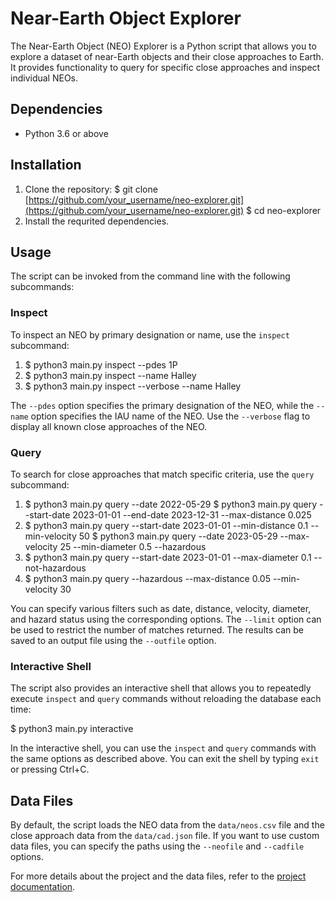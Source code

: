 ﻿# Near-Earth Object Explorer

The Near-Earth Object (NEO) Explorer is a Python script that allows you to explore a dataset of near-Earth objects and their close approaches to Earth. It provides functionality to query for specific close approaches and inspect individual NEOs.

## Dependencies

- Python 3.6 or above

## Installation

1. Clone the repository: 
	$ git clone [https://github.com/your_username/neo-explorer.git](https://github.com/your_username/neo-explorer.git) 
	$ cd neo-explorer
2. Install the requrited dependencies.

## Usage 
The script can be invoked from the command line with the following subcommands: 
### Inspect 
To inspect an NEO by primary designation or name, use the `inspect` subcommand:
1. $ python3 main.py inspect --pdes 1P 
2. $ python3 main.py inspect --name Halley 
3. $ python3 main.py inspect --verbose --name Halley

The `--pdes` option specifies the primary designation of the NEO, while the `--name` option specifies the IAU name of the NEO. Use the `--verbose` flag to display all known close approaches of the NEO.

### Query

To search for close approaches that match specific criteria, use the `query` subcommand:
1. $ python3 main.py query --date 2022-05-29 $ python3 main.py query --start-date 2023-01-01 --end-date 2023-12-31 --max-distance 0.025 
2. $ python3 main.py query --start-date 2023-01-01 --min-distance 0.1 --min-velocity 50 $ python3 main.py query --date 2023-05-29 --max-velocity 25 --min-diameter 0.5 --hazardous 
3. $ python3 main.py query --start-date 2023-01-01 --max-diameter 0.1 --not-hazardous 
4. $ python3 main.py query --hazardous --max-distance 0.05 --min-velocity 30

You can specify various filters such as date, distance, velocity, diameter, and hazard status using the corresponding options. The `--limit` option can be used to restrict the number of matches returned. The results can be saved to an output file using the `--outfile` option.

### Interactive Shell

The script also provides an interactive shell that allows you to repeatedly execute `inspect` and `query` commands without reloading the database each time:

$ python3 main.py interactive

In the interactive shell, you can use the `inspect` and `query` commands with the same options as described above. You can exit the shell by typing `exit` or pressing Ctrl+C.

## Data Files

By default, the script loads the NEO data from the `data/neos.csv` file and the close approach data from the `data/cad.json` file. If you want to use custom data files, you can specify the paths using the `--neofile` and `--cadfile` options.

For more details about the project and the data files, refer to the [project documentation](https://github.com/CorrosiveMoon/Near-Earth-Objects).








